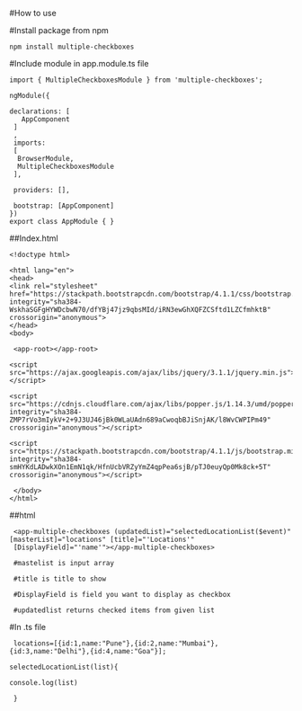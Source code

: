 #How to use

#Install package from npm
 
 	npm install multiple-checkboxes
 
 #Include  module in app.module.ts file
 
 
 	import { MultipleCheckboxesModule } from 'multiple-checkboxes';
 
	ngModule({

  	declarations: [
 	   AppComponent
 	 ]
 	 ,
 	 imports:
 	 [
  	  BrowserModule,
  	  MultipleCheckboxesModule
 	 ],
  
 	 providers: [],
  
 	 bootstrap: [AppComponent]
	})
	export class AppModule { }

##Index.html

	<!doctype html>

	<html lang="en">
	<head>
    <link rel="stylesheet" href="https://stackpath.bootstrapcdn.com/bootstrap/4.1.1/css/bootstrap.min.css" integrity="sha384-WskhaSGFgHYWDcbwN70/dfYBj47jz9qbsMId/iRN3ewGhXQFZCSftd1LZCfmhktB" crossorigin="anonymous">
	</head>
	<body>

 	 <app-root></app-root>
  
    <script src="https://ajax.googleapis.com/ajax/libs/jquery/3.1.1/jquery.min.js"></script>
  
    <script src="https://cdnjs.cloudflare.com/ajax/libs/popper.js/1.14.3/umd/popper.min.js" integrity="sha384-ZMP7rVo3mIykV+2+9J3UJ46jBk0WLaUAdn689aCwoqbBJiSnjAK/l8WvCWPIPm49" crossorigin="anonymous"></script>
    
	<script src="https://stackpath.bootstrapcdn.com/bootstrap/4.1.1/js/bootstrap.min.js" integrity="sha384-smHYKdLADwkXOn1EmN1qk/HfnUcbVRZyYmZ4qpPea6sjB/pTJ0euyQp0Mk8ck+5T" crossorigin="anonymous"></script>
  
 	 </body>
	</html>


##html 

	 <app-multiple-checkboxes (updatedList)="selectedLocationList($event)" [masterList]="locations" [title]="'Locations'"
 	 [DisplayField]="'name'"></app-multiple-checkboxes>
  
 	 #mastelist is input array
  
 	 #title is title to show 
 
	 #DisplayField is field you want to display as checkbox 
  
 	 #updatedlist returns checked items from given list
  
 #In .ts file 
 
 	 locations=[{id:1,name:"Pune"},{id:2,name:"Mumbai"},{id:3,name:"Delhi"},{id:4,name:"Goa"}];
  
  	selectedLocationList(list){
  
  	console.log(list)
  
 	 }
  
  
  
